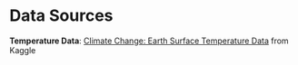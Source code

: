 # Data Sources

<b>Temperature Data</b>: <a href="https://www.kaggle.com/berkeleyearth/climate-change-earth-surface-temperature-data" target="_blank">Climate Change: Earth Surface Temperature Data</a> from Kaggle

